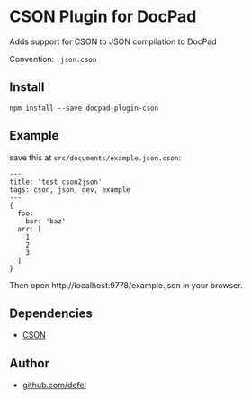 # CSON Plugin for DocPad
Adds support for CSON to JSON compilation to DocPad

Convention: `.json.cson`

## Install

```
npm install --save docpad-plugin-cson
```

## Example

save this at `src/documents/example.json.cson`:

```
---
title: 'test cson2json'
tags: cson, json, dev, example
---
{
  foo:
    bar: 'baz'
  arr: [
    1
    2
    3
  ]
}
```

Then open http://localhost:9778/example.json in your browser.


## Dependencies

- [CSON](https://github.com/bevry/cson) 

## Author
- [github.com/defel](https://github.com/defel/)